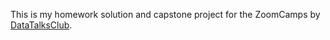 This is my homework solution and capstone project for the ZoomCamps by [DataTalksClub](https://github.com/DataTalksClub).
